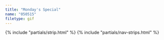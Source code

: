```yaml
---
title: "Monday's Special"
name: "050515"
filetype: gif
---
```


{% include "partials/strip.html" %}
{% include "partials/nav-strips.html" %}